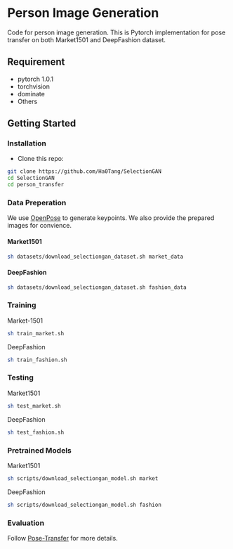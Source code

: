 # Person Image Generation
Code for person image generation. This is Pytorch implementation for pose transfer on both Market1501 and DeepFashion dataset.

## Requirement
* pytorch 1.0.1
* torchvision
* dominate
* Others

## Getting Started
### Installation

- Clone this repo:
```bash
git clone https://github.com/Ha0Tang/SelectionGAN
cd SelectionGAN
cd person_transfer
```

### Data Preperation

We use [OpenPose](https://github.com/ZheC/Realtime_Multi-Person_Pose_Estimation) to generate keypoints. We also provide the prepared images for convience.

#### Market1501
```bash
sh datasets/download_selectiongan_dataset.sh market_data
```

#### DeepFashion
```bash
sh datasets/download_selectiongan_dataset.sh fashion_data
```

### Training
Market-1501
```bash
sh train_market.sh
```

DeepFashion
```bash
sh train_fashion.sh
```

### Testing
Market1501
```bash
sh test_market.sh
```
DeepFashion
```bash
sh test_fashion.sh
```

### Pretrained Models
Market1501
```bash
sh scripts/download_selectiongan_model.sh market
```

DeepFashion
```bash
sh scripts/download_selectiongan_model.sh fashion
```

### Evaluation
Follow [Pose-Transfer](https://github.com/tengteng95/Pose-Transfer) for more details.
